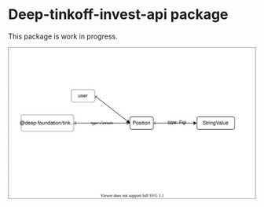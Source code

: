 # Deep-tinkoff-invest-api package
This package is work in progress.

![Position scheme](./drawio/Position.drawio.svg)

